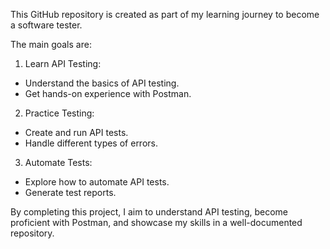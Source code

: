 This GitHub repository is created as part of my learning journey to become a software tester.

The main goals are:
1) Learn API Testing:
- Understand the basics of API testing.
- Get hands-on experience with Postman.

2) Practice Testing:
- Create and run API tests.
- Handle different types of errors.

3) Automate Tests:
- Explore how to automate API tests.
- Generate test reports.

By completing this project, I aim to understand API testing, become proficient with Postman, and showcase my skills in a well-documented repository.
